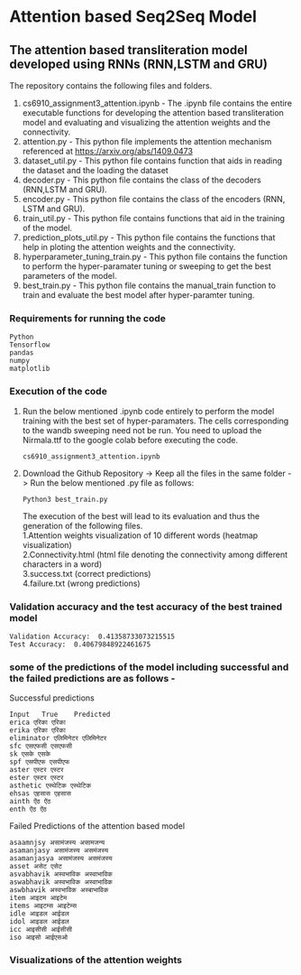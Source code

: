 # Attention based Seq2Seq Model
## The attention based transliteration model developed using RNNs (RNN,LSTM and GRU)
The repository contains the following files and folders.
1. cs6910_assignment3_attention.ipynb - The .ipynb file contains the entire executable functions for developing the attention based transliteration model and evaluating and visualizing the attention weights and the connectivity.
2. attention.py - This python file implements the attention mechanism referenced at https://arxiv.org/abs/1409.0473
3. dataset_util.py - This python file contains function that aids in reading the dataset and the loading the dataset
4. decoder.py - This python file contains the class of the decoders (RNN,LSTM and GRU).
5. encoder.py - This python file contains the class of the encoders (RNN, LSTM and GRU).
6. train_util.py - This python file contains functions that aid in the training of the model.
7. prediction_plots_util.py - This python file contains the functions that help in ploting the attention weights and the connectivity.
8. hyperparameter_tuning_train.py - This python file contains the function to perform the hyper-paramater tuning or sweeping to get the best parameters of the model.
9. best_train.py - This python file contains the manual_train function to train and evaluate the best model after hyper-paramter tuning.

### Requirements for running the code
```
Python 
Tensorflow
pandas
numpy
matplotlib
```
### Execution of the code
1. Run the below mentioned .ipynb code entirely to perform the model training with the best set of hyper-paramaters. The cells corresponding to the wandb sweeping need not be run. You need to upload the Nirmala.ttf to the google colab before executing the code.
    ```
    cs6910_assignment3_attention.ipynb
    ```
2. Download the Github Repository -> Keep all the files in the same folder -> Run the below mentioned .py file as follows:
    ```
    Python3 best_train.py
    ```
    The execution of the best will lead to its evaluation and thus the generation of the following files.  
      1.Attention weights visualization of 10 different words (heatmap visualization)  
      2.Connectivity.html (html file denoting the connectivity among different characters in a word)  
      3.success.txt (correct predictions)  
      4.failure.txt (wrong predictions)

### Validation accuracy and the test accuracy of the best trained model
```
Validation Accuracy:  0.41358733073215515
Test Accuracy:  0.40679848922461675
```
### some of the predictions of the model including successful and the failed predictions are as follows - 
Successful predictions
```
Input   True    Predicted
erica एरिका एरिका
erika एरिका एरिका
eliminator एलिमिनेटर एलिमिनेटर
sfc एसएफसी एसएफसी
sk एसके एसके
spf एसपीएफ एसपीएफ
aster एस्टर एस्टर
ester एस्टर एस्टर
asthetic एस्थेटिक एस्थेटिक
ehsas एहसास एहसास
ainth ऐंठ ऐंठ
enth ऐंठ ऐंठ
```
Failed Predictions of the attention based model
```
asaamnjsy असामंजस्य असामजन्य
asamanjasy असामंजस्य असमंजस्य
asamanjasya असामंजस्य असमंजस्य
asset असेट एसेट
asvabhavik अस्वभाविक अस्वाभाविक
aswabhavik अस्वभाविक अस्वाभाविक
aswbhavik अस्वभाविक अस्बाभाविक
item आइटम आइटेम
items आइटम्स आइटेम्स
idle आइडल आईडल
idol आइडल आईडल
icc आइसीसी आईसीसी
iso आइसो आईएसओ
```
### Visualizations of the attention weights


